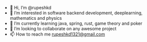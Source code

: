 - 👋 Hi, I’m @rupeshkd
- 👀 I’m interested in software backend development, deeplearning, mathematics and physics
- 🌱 I’m currently learning java, spring, rust, game theory and poker
- 💞️ I’m looking to collaborate on any awesome project
- 📫 How to reach me rupeshkd1321@gmail.com

<!---
rupeshkd/rupeshkd is a ✨ special ✨ repository because its `README.md` (this file) appears on your GitHub profile.
You can click the Preview link to take a look at your changes.
--->
